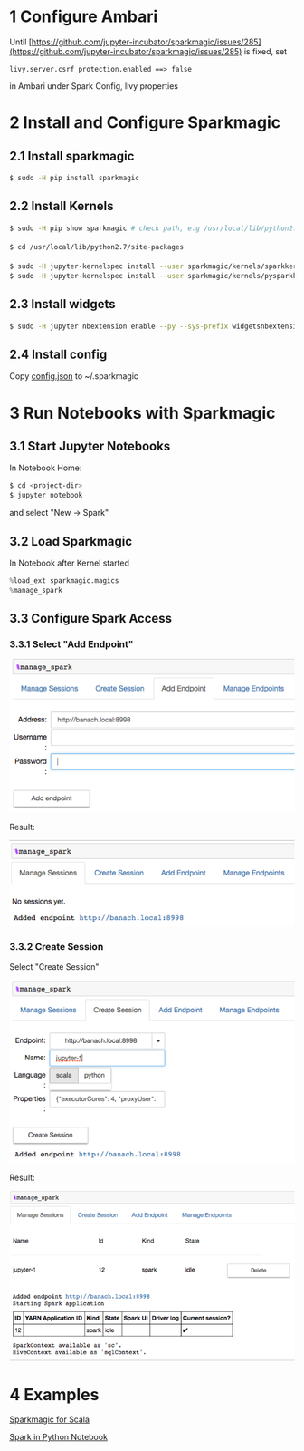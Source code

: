 # 1 Configure Ambari

Until [https://github.com/jupyter-incubator/sparkmagic/issues/285](https://github.com/jupyter-incubator/sparkmagic/issues/285) is fixed, set 

	livy.server.csrf_protection.enabled ==> false

in Ambari under Spark Config, livy properties

# 2 Install and Configure Sparkmagic

## 2.1 Install sparkmagic

```bash
$ sudo -H pip install sparkmagic
```

## 2.2 Install Kernels

```bash
$ sudo -H pip show sparkmagic # check path, e.g /usr/local/lib/python2.7/site-packages

$ cd /usr/local/lib/python2.7/site-packages

$ sudo -H jupyter-kernelspec install --user sparkmagic/kernels/sparkkernel
$ sudo -H jupyter-kernelspec install --user sparkmagic/kernels/pysparkkernel

```

## 2.3 Install widgets

```bash
$ sudo -H jupyter nbextension enable --py --sys-prefix widgetsnbextension
```

## 2.4 Install config

Copy [config.json](config.json) to ~/.sparkmagic


# 3 Run Notebooks with Sparkmagic

## 3.1 Start Jupyter Notebooks

In Notebook Home:

```bash
$ cd <project-dir>
$ jupyter notebook
```

and select "New -> Spark"

## 3.2 Load Sparkmagic

In Notebook after Kernel started

```python
%load_ext sparkmagic.magics
%manage_spark
```

## 3.3 Configure Spark Access

### 3.3.1 Select "Add Endpoint"

![Add Endpoint](images/Add-Endpoint.png)

Result:

![Add Endpoint - Success](images/Add-Endpoint-Success.png)

### 3.3.2 Create Session

Select "Create Session"

![Create Session](images/Create-Session.png)

Result:

![Create Session - Success](images/Create-Session-Success.png)

# 4 Examples

[Sparkmagic for Scala](Sparkmagic-Scala.ipynb)

[Spark in Python Notebook](Spark-in-Python-Notebook.ipynb)
